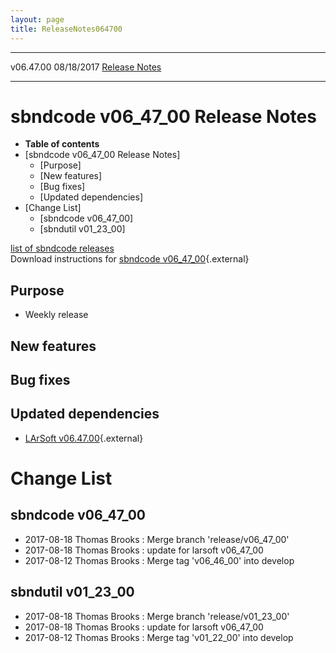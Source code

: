 ```yaml
---
layout: page
title: ReleaseNotes064700
---
```


  ----------- ------------ -- -- ------------------------------------------------------
  v06.47.00   08/18/2017         [Release Notes](ReleaseNotes064700.html)
  ----------- ------------ -- -- ------------------------------------------------------



sbndcode v06\_47\_00 Release Notes
======================================================================================

-   **Table of contents**
-   [sbndcode v06\_47\_00 Release
    Notes]
    -   [Purpose]
    -   [New features]
    -   [Bug fixes]
    -   [Updated dependencies]
-   [Change List]
    -   [sbndcode v06\_47\_00]
    -   [sbndutil v01\_23\_00]

[list of sbndcode
releases](List_of_SBND_code_releases.html)\
Download instructions for [sbndcode
v06\_47\_00](http://scisoft.fnal.gov/scisoft/bundles/sbnd/v06_47_00/sbndcode-v06_47_00.html){.external}



Purpose
----------------------------------

-   Weekly release



New features
--------------------------------------------



Bug fixes
--------------------------------------



Updated dependencies
------------------------------------------------------------

-   [LArSoft
    v06.47.00](https://cdcvs.fnal.gov/redmine/projects/larsoft/wiki/ReleaseNotes064700){.external}



Change List
==========================================



sbndcode v06\_47\_00
----------------------------------------------------------

-   2017-08-18 Thomas Brooks : Merge branch \'release/v06\_47\_00\'
-   2017-08-18 Thomas Brooks : update for larsoft v06\_47\_00
-   2017-08-12 Thomas Brooks : Merge tag \'v06\_46\_00\' into develop



sbndutil v01\_23\_00
----------------------------------------------------------

-   2017-08-18 Thomas Brooks : Merge branch \'release/v01\_23\_00\'
-   2017-08-18 Thomas Brooks : update for larsoft v06\_47\_00
-   2017-08-12 Thomas Brooks : Merge tag \'v01\_22\_00\' into develop
